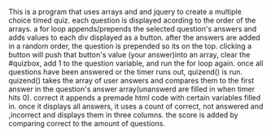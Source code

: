 This is a program that uses arrays and and jquery to create a multiple choice timed quiz.
each question is displayed acording to the order of the arrays.
a for loop appends/prepends the selected question's answers and adds values to each div displayed as a button.
after the answers are added in a random order, the question is prepended so its on the top.
clicking a button will push that button's value (your answer)into an array, clear the #quizbox, add 1 to the question variable, and run the for loop again.
once all questions have been answered or the timer runs out, quizend() is run. 
quizend() takes the array of user answers and compares them to the first answer in the question's answer array(unanswerd are filled in when timer hits 0). correct it appends a premade html code with certain variables filled in.
once it displays all answers, it uses a count of correct, not answered and ,incorrect and displays them in three columns. the score is added by comparing correct to the amount of questions.